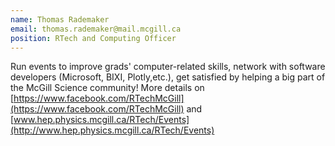 ```yaml
---
name: Thomas Rademaker
email: thomas.rademaker@mail.mcgill.ca
position: RTech and Computing Officer
---
```


Run events to improve grads' computer-related skills, network with software developers (Microsoft, BIXI, Plotly,etc.), get satisfied by helping a big part of the McGill Science community! More details on [https://www.facebook.com/RTechMcGill](https://www.facebook.com/RTechMcGill) and [www.hep.physics.mcgill.ca/RTech/Events](http://www.hep.physics.mcgill.ca/RTech/Events)